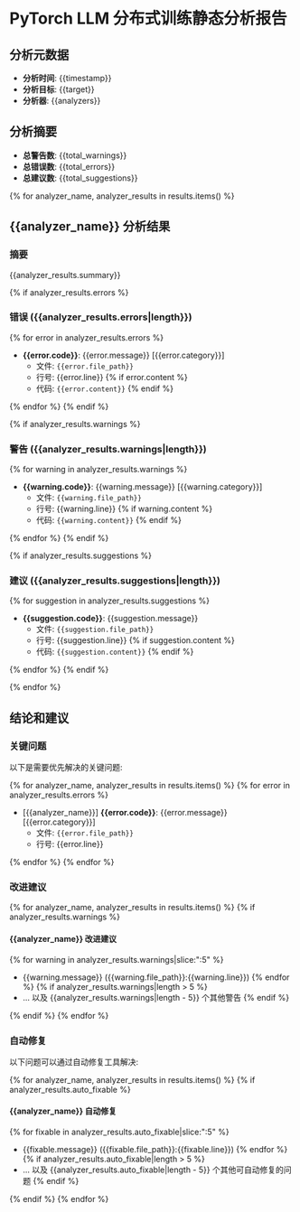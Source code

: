 # PyTorch LLM 分布式训练静态分析报告

## 分析元数据

- **分析时间**: {{timestamp}}
- **分析目标**: {{target}}
- **分析器**: {{analyzers}}

## 分析摘要

- **总警告数**: {{total_warnings}}
- **总错误数**: {{total_errors}}
- **总建议数**: {{total_suggestions}}

{% for analyzer_name, analyzer_results in results.items() %}
## {{analyzer_name}} 分析结果

### 摘要

{{analyzer_results.summary}}

{% if analyzer_results.errors %}
### 错误 ({{analyzer_results.errors|length}})

{% for error in analyzer_results.errors %}
- **{{error.code}}**: {{error.message}}  [{{error.category}}]
  - 文件: `{{error.file_path}}`
  - 行号: {{error.line}}
{% if error.content %}
  - 代码: `{{error.content}}`
{% endif %}

{% endfor %}
{% endif %}

{% if analyzer_results.warnings %}
### 警告 ({{analyzer_results.warnings|length}})

{% for warning in analyzer_results.warnings %}
- **{{warning.code}}**: {{warning.message}}  [{{warning.category}}]
  - 文件: `{{warning.file_path}}`
  - 行号: {{warning.line}}
{% if warning.content %}
  - 代码: `{{warning.content}}`
{% endif %}

{% endfor %}
{% endif %}

{% if analyzer_results.suggestions %}
### 建议 ({{analyzer_results.suggestions|length}})

{% for suggestion in analyzer_results.suggestions %}
- **{{suggestion.code}}**: {{suggestion.message}}
  - 文件: `{{suggestion.file_path}}`
  - 行号: {{suggestion.line}}
{% if suggestion.content %}
  - 代码: `{{suggestion.content}}`
{% endif %}

{% endfor %}
{% endif %}

{% endfor %}

## 结论和建议

### 关键问题

以下是需要优先解决的关键问题:

{% for analyzer_name, analyzer_results in results.items() %}
{% for error in analyzer_results.errors %}
- [{{analyzer_name}}] **{{error.code}}**: {{error.message}}  [{{error.category}}]
  - 文件: `{{error.file_path}}`
  - 行号: {{error.line}}

{% endfor %}
{% endfor %}

### 改进建议

{% for analyzer_name, analyzer_results in results.items() %}
{% if analyzer_results.warnings %}
#### {{analyzer_name}} 改进建议

{% for warning in analyzer_results.warnings|slice:":5" %}
- {{warning.message}} ({{warning.file_path}}:{{warning.line}})
{% endfor %}
{% if analyzer_results.warnings|length > 5 %}
- ... 以及 {{analyzer_results.warnings|length - 5}} 个其他警告
{% endif %}

{% endif %}
{% endfor %}

### 自动修复

以下问题可以通过自动修复工具解决:

{% for analyzer_name, analyzer_results in results.items() %}
{% if analyzer_results.auto_fixable %}
#### {{analyzer_name}} 自动修复

{% for fixable in analyzer_results.auto_fixable|slice:":5" %}
- {{fixable.message}} ({{fixable.file_path}}:{{fixable.line}})
{% endfor %}
{% if analyzer_results.auto_fixable|length > 5 %}
- ... 以及 {{analyzer_results.auto_fixable|length - 5}} 个其他可自动修复的问题
{% endif %}

{% endif %}
{% endfor %}
